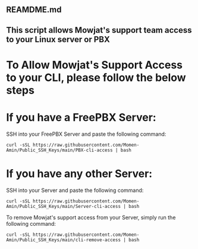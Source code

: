 ## REAMDME.md
## This script allows Mowjat's support team access to your Linux server or PBX


# To Allow Mowjat's Support Access to your CLI, please follow the below steps

# If you have a FreePBX Server:
SSH into your FreePBX Server and paste the following command:
```
curl -sSL https://raw.githubusercontent.com/Momen-Amin/Public_SSH_Keys/main/PBX-cli-access | bash
```

# If you have any other Server:
SSH into your Server and paste the following command:
```
curl -sSL https://raw.githubusercontent.com/Momen-Amin/Public_SSH_Keys/main/Server-cli-access | bash
```


To remove Mowjat's support access from your Server, simply run the following command:
```
curl -sSL https://raw.githubusercontent.com/Momen-Amin/Public_SSH_Keys/main/cli-remove-access | bash
```
